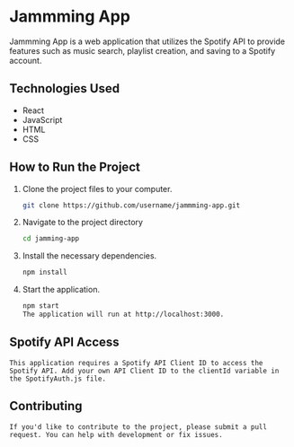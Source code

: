 # Jammming App

Jammming App is a web application that utilizes the Spotify API to provide features such as music search, playlist creation, and saving to a Spotify account.

## Technologies Used

- React
- JavaScript
- HTML
- CSS

## How to Run the Project

1. Clone the project files to your computer.

   ```bash
   git clone https://github.com/username/jammming-app.git

2. Navigate to the project directory

    ```bash
    cd jamming-app

3. Install the necessary dependencies.

    ```bash
    npm install

4. Start the application.

    ```bash
    npm start
    The application will run at http://localhost:3000.

## Spotify API Access

    This application requires a Spotify API Client ID to access the Spotify API. Add your own API Client ID to the clientId variable in the SpotifyAuth.js file.

## Contributing

    If you'd like to contribute to the project, please submit a pull request. You can help with development or fix issues.